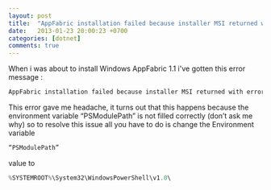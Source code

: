 ```yaml
---
layout: post
title:  "AppFabric installation failed because installer MSI returned with error code : 1603 [Windows AppFabric]"
date:   2013-01-23 20:00:23 +0700
categories: [dotnet]
comments: true
---
```


When i was about to install Windows AppFabric 1.1 i've gotten this error message : 
```PowerShell
AppFabric installation failed because installer MSI returned with error code : 1603 
```
This error gave me headache, it turns out that this happens because the environment variable “PSModulePath” is not filled correctly (don’t ask me why) so to resolve this issue all you have to do is change the Environment variable 
```PowerShell
“PSModulePath” 
```
value to  
```PowerShell
%SYSTEMROOT%\System32\WindowsPowerShell\v1.0\
```
